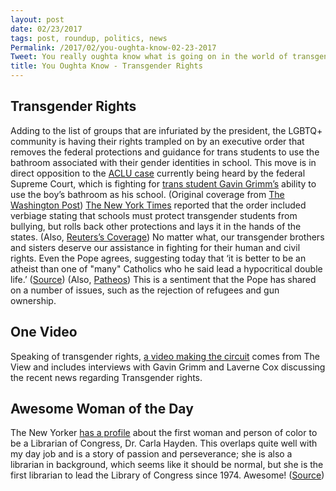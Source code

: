 ```yaml
---
layout: post
date: 02/23/2017
tags: post, roundup, politics, news 
Permalink: /2017/02/you-oughta-know-02-23-2017
Tweet: You really oughta know what is going on in the world of transgender rights. And the awesome Librarian of Congress.
title: You Oughta Know - Transgender Rights
---
```


## Transgender Rights
Adding to the list of groups that are infuriated by the president, the LGBTQ+ community is having their rights trampled on by an executive order that removes the federal protections and guidance for trans students to use the bathroom associated with their gender identities in school. This move is in direct opposition to the [ACLU case][1] currently being heard by the federal Supreme Court, which is fighting for [trans student Gavin Grimm’s][2] ability to use the boy’s bathroom as his school. (Original coverage from [The Washington Post][3]) [The New York Times][4] reported that the order included verbiage stating that schools must protect transgender students from bullying, but rolls back other protections and lays it in the hands of the states. (Also, [Reuters’s Coverage][5]) No matter what, our transgender brothers and sisters deserve our assistance in fighting for their human and civil rights. Even the Pope agrees, suggesting today that ‘it is better to be an atheist than one of "many" Catholics who he said lead a hypocritical double life.’ ([Source][6]) (Also, [Patheos][7]) This is a sentiment that the Pope has shared on a number of issues, such as the rejection of refugees and gun ownership.

## One Video
Speaking of transgender rights, [a video making the circuit][8] comes from The View and includes interviews with Gavin Grimm and Laverne Cox discussing the recent news regarding Transgender rights.

## Awesome Woman of the Day
The New Yorker [has a profile][9] about the first woman and person of color to be a Librarian of Congress, Dr. Carla Hayden. This overlaps quite well with my day job and is a story of passion and perseverance; she is also a librarian in background, which seems like it should be normal, but she is the first librarian to lead the Library of Congress since 1974. Awesome! ([Source][10])

[1]:	https://www.aclu.org/cases/gg-v-gloucester-county-school-board "ACLU"
[2]:	http://www.huffingtonpost.com/entry/gavin-grimm-transgender-students-trump-administration_us_58ae0260e4b057efdce8b1de "The Huffington Post"
[3]:	https://www.washingtonpost.com/opinions/im-transgender-and-cant-use-the-student-bathroom-the-supreme-court-could-change-that/2016/10/27/19d1a3ae-9bc1-11e6-a0ed-ab0774c1eaa5_story.html?utm_term=.6900d8ee792a
[4]:	https://mobile.nytimes.com/2017/02/22/us/politics/devos-sessions-transgender-students-rights.html
[5]:	http://www.reuters.com/article/us-usa-trump-lgbt-idUSKBN161243
[6]:	http://www.reuters.com/article/us-pope-atheists-idUSKBN1621I3 "Reuters"
[7]:	http://www.patheos.com/blogs/progressivesecularhumanist/2017/02/pope-francis-better-atheist-hypocritical-catholic/?ref_widget=trending&ref_blog=godlessindixie&ref_post=leaving-your-faith-isnt-as-self-flattering-as-you-think
[8]:	http://thewirecutter.com/reviews/best-usb-hubs/ "Youtube"
[9]:	http://www.newyorker.com/culture/sarah-larson/the-librarian-of-congress-and-the-greatness-of-humility
[10]:	http://tinyletter.com/lschmeiser/letters/so-what-who-cares-vol-3-issue-10-why-economists-have-started-noticing-women-who-aren-t-working "So What, Who Cares - Lisa Schmeiser"